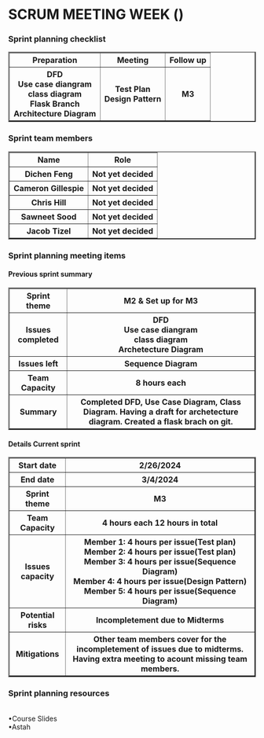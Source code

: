 <h1>SCRUM MEETING WEEK ()</h1>

<h3>  Sprint planning checklist</h3>
<table border = "2">
    <tr>
        <th>Preparation</th>
        <th>Meeting</th>
        <th>Follow up</th>
    <tr>
    <tr >
        <th>DFD
        <br>Use case diangram
        <br>class diagram
        <br>Flask Branch
        <br>Architecture Diagram</th>
        <th>Test Plan
        <br>Design Pattern</th>
        <th>M3</th>
    </tr>
</table>
<h3>Sprint team members</h3>
<table border = "2">
    <tr>
        <th>Name</th>
        <th>Role</th>
    <tr>
     <tr >
        <th>Dichen Feng</th>
        <th>Not yet decided</th>
    </tr>
    <tr >
        <th>Cameron Gillespie</th>
        <th>Not yet decided</th>
    </tr>
    <tr >
        <th>Chris Hill</th>
        <th>Not yet decided</th>
    </tr>
    <tr >
        <th>Sawneet Sood</th>
        <th>Not yet decided</th>
    </tr>
    <tr>
        <th>Jacob Tizel</th>
        <th>Not yet decided</th>
    </tr>
</table>

<h3>Sprint planning meeting items</h3>

<h4>Previous sprint summary</h4>

<table border = "2">
    <tr>
        <th>Sprint theme</th>
        <th>M2 & Set up for M3</th>
    <tr>
    <tr >
        <th>Issues completed</th>
        <th>DFD
        <br>Use case diangram
        <br>class diagram
        <br>Archetecture Diagram</th>
    </tr>
    <tr >
        <th>Issues left</th>
        <th>Sequence Diagram</th>
    </tr>
    <tr >
        <th>Team Capacity</th>
        <th>8 hours each</th>
    </tr>
    <tr >
        <th>Summary</th>
        <th>Completed DFD, Use Case Diagram, Class Diagram. Having a draft for archetecture diagram. Created a flask brach on git.</th>
    </tr>
</table>

<h4>Details Current sprint</h4>

<table border = "2">
    <tr>
        <th>Start date</th>
        <th>2/26/2024</th> 
    <tr>
    <tr >
        <th>End date</th>
        <th>3/4/2024</th>
    </tr>
    <tr >
        <th>Sprint theme</th>
        <th>M3</th>
    </tr>
    <tr >
        <th>Team Capacity</th>
        <th>4 hours each 12 hours in total</th>
    </tr>
    <tr >
        <th>Issues capacity</th>
        <th>Member 1: 4 hours per issue(Test plan)
            <br>Member 2: 4 hours per issue(Test plan)
            <br>Member 3: 4 hours per issue(Sequence Diagram)
            <br>Member 4: 4 hours per issue(Design Pattern)
            <br>Member 5: 4 hours per issue(Sequence Diagram)
        </th>
    </tr>
    <tr >
        <th>Potential risks</th>
        <th>Incompletement due to Midterms</th>
    </tr>
    <tr >
        <th>Mitigations</th>
        <th>Other team members cover for the incompletement of issues due to midterms. Having extra meeting to acount missing team members.</th>
    </tr>
</table>
<h3>Sprint planning resources</h3>
<br>•Course Slides
<br>•Astah
